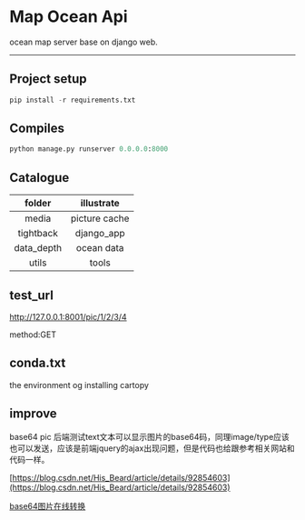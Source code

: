 # Map Ocean Api

ocean map server base on django web.

***

## Project setup

```python
pip install -r requirements.txt
```

## Compiles

```python
python manage.py runserver 0.0.0.0:8000
```

## Catalogue

folder|illustrate
:--:|:--:
media|picture cache
tightback|django_app
data_depth|ocean data
utils|tools

## test_url

http://127.0.0.1:8001/pic/1/2/3/4

method:GET

## conda.txt

the environment og installing cartopy

## improve

base64 pic
后端测试text文本可以显示图片的base64码，同理image/type应该也可以发送，应该是前端jquery的ajax出现问题，但是代码也给跟参考相关网站和代码一样。

[https://blog.csdn.net/His_Beard/article/details/92854603](https://blog.csdn.net/His_Beard/article/details/92854603)

[base64图片在线转换](http://imgbase64.duoshitong.com/)
